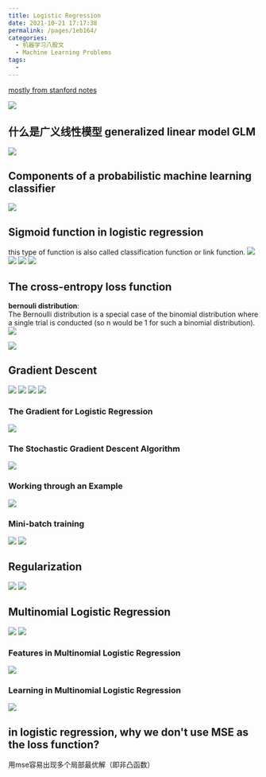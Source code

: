 ```yaml
---
title: Logistic Regression
date: 2021-10-21 17:17:38
permalink: /pages/1eb164/
categories:
  - 机器学习八股文
  - Machine Learning Problems
tags:
  - 
---
```

[mostly from stanford notes](https://web.stanford.edu/~jurafsky/slp3/5.pdf)


![](https://raw.githubusercontent.com/emmableu/image/master/202209202349541.png)


## 什么是广义线性模型 generalized linear model GLM

![](https://raw.githubusercontent.com/emmableu/image/master/202209140008911.png)





## Components of a probabilistic machine learning classifier
![](https://raw.githubusercontent.com/emmableu/image/master/logistic-regression-0.png)

## Sigmoid function in logistic regression
this type of function is also called classification function or link function. 
![](https://raw.githubusercontent.com/emmableu/image/master/logistic-regression-1.png)
![](https://raw.githubusercontent.com/emmableu/image/master/logistic-regression-2.png)
![](https://raw.githubusercontent.com/emmableu/image/master/logistic-regression-3.png)
![](https://raw.githubusercontent.com/emmableu/image/master/logistic-regression-4.png)

## The cross-entropy loss function
**bernouli distribution**:   
The Bernoulli distribution is a special case of the binomial distribution where a single trial is conducted (so n would be 1 for such a binomial distribution).
![](https://raw.githubusercontent.com/emmableu/image/master/logistic-regression-6.png)


![](https://raw.githubusercontent.com/emmableu/image/master/logistic-regression-5.png)


## Gradient Descent 
![](https://raw.githubusercontent.com/emmableu/image/master/logistic-regression-7.png)
![](https://raw.githubusercontent.com/emmableu/image/master/logistic-regression-8.png)
![](https://raw.githubusercontent.com/emmableu/image/master/logistic-regression-9.png)
![](https://raw.githubusercontent.com/emmableu/image/master/logistic-regression-10.png)
### The Gradient for Logistic Regression
![](https://raw.githubusercontent.com/emmableu/image/master/logistic-regression-11.png)
### The Stochastic Gradient Descent Algorithm
![](https://raw.githubusercontent.com/emmableu/image/master/logistic-regression-12.png)
### Working through an Example
![](https://raw.githubusercontent.com/emmableu/image/master/logistic-regression-13.png)
### Mini-batch training
![](https://raw.githubusercontent.com/emmableu/image/master/logistic-regression-14.png)
![](https://raw.githubusercontent.com/emmableu/image/master/logistic-regression-15.png)

## Regularization
![](https://raw.githubusercontent.com/emmableu/image/master/logistic-regression-16.png)
![](https://raw.githubusercontent.com/emmableu/image/master/logistic-regression-17.png)

## Multinomial Logistic Regression
![](https://raw.githubusercontent.com/emmableu/image/master/logistic-regression-18.png)
![](https://raw.githubusercontent.com/emmableu/image/master/logistic-regression-19.png)
### Features in Multinomial Logistic Regression
![](https://raw.githubusercontent.com/emmableu/image/master/logistic-regression-20.png)
### Learning in Multinomial Logistic Regression
![](https://raw.githubusercontent.com/emmableu/image/master/logistic-regression-21.png)

## in logistic regression, why we don't use MSE as the loss function?
用mse容易出现多个局部最优解（即非凸函数）
